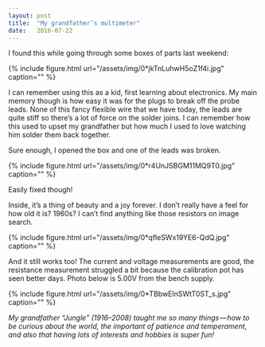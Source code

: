 ```yaml
---
layout:	post
title:	"My grandfather’s multimeter"
date:	2016-07-22
---
```


  I found this while going through some boxes of parts last weekend:

{% include figure.html url="/assets/img/0*jkTnLuhwH5oZ1f4i.jpg" caption="" %}

I can remember using this as a kid, first learning about electronics. My main memory though is how easy it was for the plugs to break off the probe leads. None of this fancy flexible wire that we have today, the leads are quite stiff so there’s a lot of force on the solder joins. I can remember how this used to upset my grandfather but how much I used to love watching him solder them back together.

Sure enough, I opened the box and one of the leads was broken.

{% include figure.html url="/assets/img/0*r4UnJSBGM11MQ9T0.jpg" caption="" %}

Easily fixed though!

Inside, it’s a thing of beauty and a joy forever. I don’t really have a feel for how old it is? 1960s? I can’t find anything like those resistors on image search.

{% include figure.html url="/assets/img/0*qfleSWx19YE6-QdQ.jpg" caption="" %}

And it still works too! The current and voltage measurements are good, the resistance measurement struggled a bit because the calibration pot has seen better days. Photo below is 5.00V from the bench supply.

{% include figure.html url="/assets/img/0*TBbwElnSWtT0ST_s.jpg" caption="" %}

*My grandfather “Jungle” (1916–2008) taught me so many things — how to be curious about the world, the important of patience and temperament, and also that having lots of interests and hobbies is super fun!*
